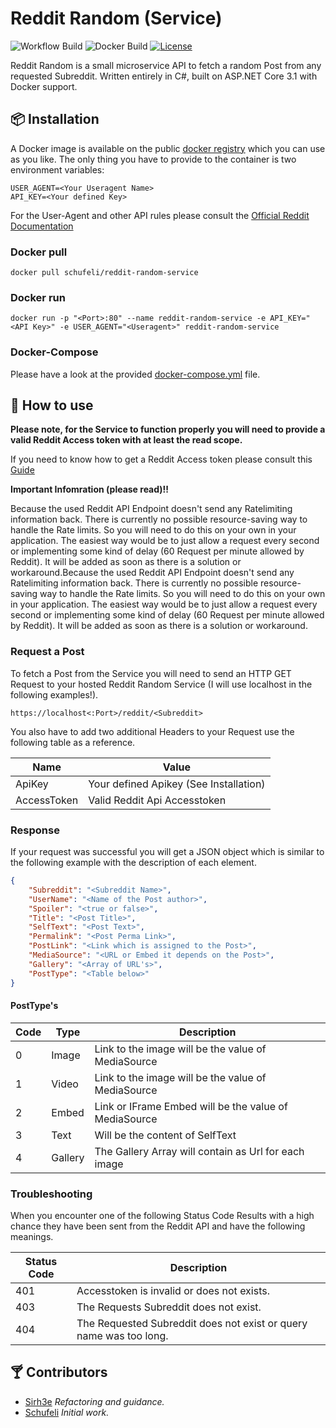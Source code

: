 # Reddit Random (Service)
![Workflow Build](https://img.shields.io/github/workflow/status/schufeli/reddit-random/dotnet/main)
![Docker Build](https://img.shields.io/docker/build/schufeli/reddit-random-service)
[![License](https://img.shields.io/github/license/Schufeli/reddit-random)](https://en.wikipedia.org/wiki/MIT_License)

Reddit Random is a small microservice API to fetch a random Post from any requested Subreddit. Written entirely in C#, built on ASP.NET Core 3.1 with Docker support.
## 📦 Installation
A Docker image is available on the public [docker registry](https://hub.docker.com/repository/docker/schufeli/reddit-random-service) which you can use as you like. The only thing you have to provide to the container is two environment variables:
```
USER_AGENT=<Your Useragent Name>
API_KEY=<Your defined Key>
```

For the User-Agent and other API rules please consult the [Official Reddit Documentation](https://github.com/reddit-archive/reddit/wiki/API)

### Docker pull
```
docker pull schufeli/reddit-random-service
```

### Docker run
```
docker run -p "<Port>:80" --name reddit-random-service -e API_KEY="<API Key>" -e USER_AGENT="<Useragent>" reddit-random-service
```
### Docker-Compose
Please have a look at the provided [docker-compose.yml](https://github.com/Schufeli/reddit-random/blob/create-release-version/docker-compose.yml) file.

## 🚀 How to use
__Please note, for the Service to function properly you will need to provide a valid Reddit Access token with at least the read scope.__

If you need to know how to get a Reddit Access token please consult this [Guide](https://github.com/reddit-archive/reddit/wiki/OAuth2) 

**Important Infomration (please read)!!**

Because the used Reddit API Endpoint doesn't send any Ratelimiting information back. There is currently no possible resource-saving way to handle the Rate limits. So you will need to do this on your own in your application. The easiest way would be to just allow a request every second or implementing some kind of delay (60 Request per minute allowed by Reddit). It will be added as soon as there is a solution or workaround.Because the used Reddit API Endpoint doesn't send any Ratelimiting information back. There is currently no possible resource-saving way to handle the Rate limits. So you will need to do this on your own in your application. The easiest way would be to just allow a request every second or implementing some kind of delay (60 Request per minute allowed by Reddit). It will be added as soon as there is a solution or workaround.

### Request a Post
To fetch a Post from the Service you will need to send an HTTP GET Request to your hosted Reddit Random Service (I will use localhost in the following examples!).

``` 
https://localhost<:Port>/reddit/<Subreddit> 
```

You also have to add two additional Headers to your Request use the following table as a reference.

| Name | Value |
| --- | --- |
| ApiKey | Your defined Apikey (See Installation) |
| AccessToken | Valid Reddit Api Accesstoken |

### Response
If your request was successful you will get a JSON object which is similar to the following example with the description of each element.

```json
{
    "Subreddit": "<Subreddit Name>",
    "UserName": "<Name of the Post author>",
    "Spoiler": "<true or false>",
    "Title": "<Post Title>",
    "SelfText": "<Post Text>",
    "Permalink": "<Post Perma Link>",
    "PostLink": "<Link which is assigned to the Post>",
    "MediaSource": "<URL or Embed it depends on the Post>",
    "Gallery": "<Array of URL's>",
    "PostType": "<Table below>"
}
```

#### PostType's
| Code | Type | Description |
| --- | --- | -- |
| 0 | Image | Link to the image will be the value of MediaSource |
| 1 | Video | Link to the image will be the value of MediaSource |
| 2 | Embed | Link or IFrame Embed will be the value of MediaSource |
| 3 | Text | Will be the content of SelfText |
| 4 | Gallery | The Gallery Array will contain as Url for each image |

### Troubleshooting

When you encounter one of the following Status Code Results with a high chance they have been sent from the Reddit API and have the following meanings.

| Status Code | Description |
| --- | --- |
| 401 | Accesstoken is invalid or does not exists. |
| 403 | The Requests Subreddit does not exist. |
| 404 | The Requested Subreddit does not exist or query name was too long. |

## 🍸 Contributors
- [Sirh3e](https://github.com/sirh3e) *Refactoring and guidance.*
- [Schufeli](https://github.com/Schufeli) *Initial work.*
